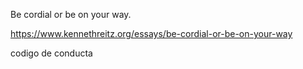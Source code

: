 Be cordial or be on your way.

https://www.kennethreitz.org/essays/be-cordial-or-be-on-your-way


codigo de conducta
